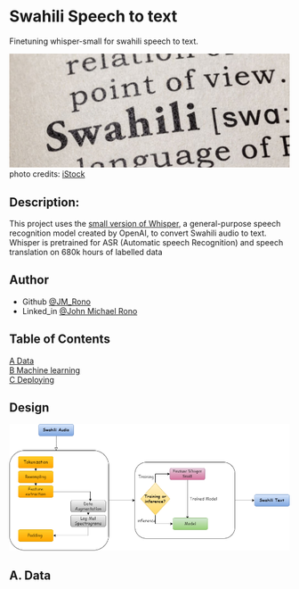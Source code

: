 # Swahili Speech to text

Finetuning whisper-small for swahili speech to text.

![car](https://github.com/Jayem-11/Swahili_speech_to_text/blob/main/sw.jpg)
photo credits: [iStock](https://www.istockphoto.com/portfolio/Devonyu?mediatype=photography)  

## Description: 
This project uses the [small version of Whisper](https://huggingface.co/openai/whisper-small), a general-purpose speech recognition model created by OpenAI, to convert Swahili audio to text. Whisper is pretrained for ASR (Automatic speech Recognition) and speech translation on 680k hours of labelled data

## Author
- Github [@JM_Rono](https://github.com/Jayem-11)
- Linked_in [@John Michael Rono](https://www.linkedin.com/in/john-michael-rono-26a2b6183/?lipi=urn%3Ali%3Apage%3Ad_flagship3_feed%3BGItpY4FbT0mUzd4XQz%2FwxQ%3D%3D)

## Table of Contents
[A Data](#dt) <br>
[B Machine learning](#ml) <br>
[C Deploying](#dp) <br>

## Design

![Design](https://github.com/Jayem-11/Swahili_speech_to_text/blob/main/workflow.png)


## <span id="dt">A. Data </span>
